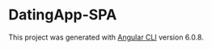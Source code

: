 # DatingApp-SPA

This project was generated with [Angular CLI](https://github.com/angular/angular-cli) version 6.0.8.



